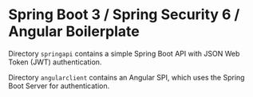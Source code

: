 # Spring Boot 3 / Spring Security 6 / Angular Boilerplate

Directory `springapi` contains a simple Spring Boot API with JSON Web Token (JWT) authentication.

Directory `angularclient` contains an Angular SPI, which uses the Spring Boot Server for authentication.
